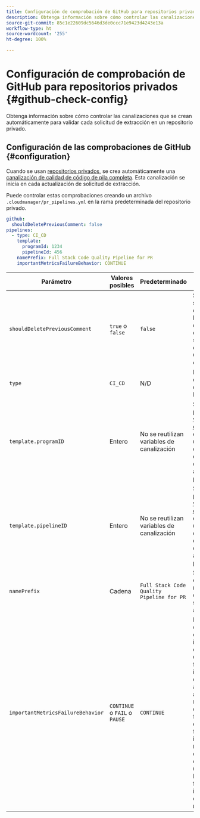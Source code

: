 ```yaml
---
title: Configuración de comprobación de GitHub para repositorios privados
description: Obtenga información sobre cómo controlar las canalizaciones que se crean automáticamente para validar cada solicitud de extracción en un repositorio privado.
source-git-commit: 85c1e22609dc5646d3de0ccc71e9423d4243e13a
workflow-type: ht
source-wordcount: '255'
ht-degree: 100%

---
```



# Configuración de comprobación de GitHub para repositorios privados {#github-check-config}

Obtenga información sobre cómo controlar las canalizaciones que se crean automáticamente para validar cada solicitud de extracción en un repositorio privado.

## Configuración de las comprobaciones de GitHub {#configuration}

Cuando se usan [repositorios privados](private-repositories.md#using), se crea automáticamente una [canalización de calidad de código de pila completa](/help/overview/ci-cd-pipelines.md). Esta canalización se inicia en cada actualización de solicitud de extracción.

Puede controlar estas comprobaciones creando un archivo `.cloudmanager/pr_pipelines.yml` en la rama predeterminada del repositorio privado.

```yaml
github:
  shouldDeletePreviousComment: false
pipelines:
  - type: CI_CD
    template:
      programId: 1234
      pipelineId: 456
    namePrefix: Full Stack Code Quality Pipeline for PR 
    importantMetricsFailureBehavior: CONTINUE
```

| Parámetro | Valores posibles | Predeterminado | Descripción |
|---|---|---|---|
| `shouldDeletePreviousComment` | `true` o `false` | `false` | Si se conserva solo el último comentario con los resultados del análisis de código de esta solicitud de extracción de GitHub o si se conserva todo |
| `type` | `CI_CD` | N/D | Define el comportamiento de una CI/CD Pipeline |
| `template.programID` | Entero | No se reutilizan variables de canalización | Se puede usar para reutilizar las [variables de canalización](/help/getting-started/build-environment.md#pipeline-variables) establecidas en una de las canalizaciones existentes y creadas automáticamente por cada PR. |
| `template.pipelineID` | Entero | No se reutilizan variables de canalización | Se puede usar para reutilizar las [variables de canalización](/help/getting-started/build-environment.md#pipeline-variables) establecidas en una de las canalizaciones existentes y creadas automáticamente por cada PR. |
| `namePrefix` | Cadena | `Full Stack Code Quality Pipeline for PR` | Se utiliza para establecer el nombre de la canalización que se crea automáticamente |
| `importantMetricsFailureBehavior` | `CONTINUE` o `FAIL` o `PAUSE` | `CONTINUE` | Establece el comportamiento de las métricas importantes de la canalización<br>`CONTINUE` = Si falla una métrica importante, la canalización avanzará automáticamente<br>`FAIL` = La canalización finalizará con el estado ERROR si falla una métrica importante<br>`PAUSE` = El paso de análisis de código recibirá un estado de ESPERA cuando falle una métrica importante y se deberá reanudar manualmente |
